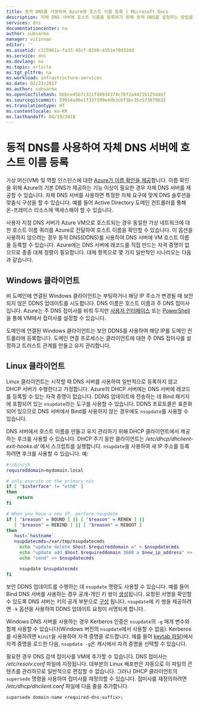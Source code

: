 ```yaml
---
title: 동적 DNS를 사용하여 Azure에 호스트 이름 등록 | Microsoft Docs
description: 자체 DNS 서버에 호스트 이름을 등록하기 위해 동적 DNS를 설정하는 방법을 알아봅니다.
services: dns
documentationcenter: na
author: subsarma
manager: vitinnan
editor: ''
ms.assetid: c315961a-fa33-45cf-82b9-4551e70d32dd
ms.service: dns
ms.devlang: na
ms.topic: article
ms.tgt_pltfrm: na
ms.workload: infrastructure-services
ms.date: 02/23/2017
ms.author: subsarma
ms.openlocfilehash: bbbce45b7c321fd4934374c76f2a4421b125d46f
ms.sourcegitcommit: 59914a06e1f337399e4db3c6f3bc15c573079832
ms.translationtype: HT
ms.contentlocale: ko-KR
ms.lasthandoff: 04/19/2018
---
```

# <a name="use-dynamic-dns-to-register-hostnames-in-your-own-dns-server"></a>동적 DNS를 사용하여 자체 DNS 서버에 호스트 이름 등록

가상 머신(VM) 및 역할 인스턴스에 대한 [Azure가 이름 확인을 제공](virtual-networks-name-resolution-for-vms-and-role-instances.md)합니다. 이름 확인을 위해 Azure의 기본 DNS가 제공하는 기능 이상이 필요한 경우 자체 DNS 서버를 제공할 수 있습니다. 자체 DNS 서버를 사용하면 특정한 자체 요구에 맞게 DNS 솔루션을 맞춤식 구성을 할 수 있습니다. 예를 들어 Active Directory 도메인 컨트롤러를 통해 온-프레미스 리소스에 액세스해야 할 수 있습니다.

사용자 지정 DNS 서버가 Azure VM으로 호스트되는 경우 동일한 가상 네트워크에 대한 호스트 이름 쿼리를 Azure로 전달하여 호스트 이름을 확인할 수 있습니다. 이 옵션을 사용하지 않으려는 경우 동적 DNS(DDNS)를 사용하여 DNS 서버에 VM 호스트 이름을 등록할 수 있습니다. Azure에는 DNS 서버에 레코드를 직접 만드는 자격 증명이 없으므로 종종 대체 정렬이 필요합니다. 대체 항목으로 몇 가지 일반적인 시나리오는 다음과 같습니다.

## <a name="windows-clients"></a>Windows 클라이언트
비 도메인에 연결된 Windows 클라이언트는 부팅하거나 해당 IP 주소가 변경될 때 보안되지 않은 DDNS 업데이트를 시도합니다. DNS 이름은 호스트 이름과 주 DNS 접미사입니다. Azure는 주 DNS 접미사를 비워 두지만 [사용자 인터페이스](https://technet.microsoft.com/library/cc794784.aspx) 또는 [PowerShell](/powershell/module/dnsclient/set-dnsclient)을 통해 VM에서 접미사를 설정할 수 있습니다.

도메인에 연결된 Windows 클라이언트는 보안 DDNS를 사용하여 해당 IP를 도메인 컨트롤러에 등록합니다. 도메인 연결 프로세스는 클라이언트에 대한 주 DNS 접미사를 설정하고 트러스트 관계를 만들고 유지 관리합니다.

## <a name="linux-clients"></a>Linux 클라이언트
Linux 클라이언트는 시작할 때 DNS 서버를 사용하여 일반적으로 등록하지 않고 DHCP 서버가 수행한다고 가정합니다. Azure의 DHCP 서버에는 DNS 서버에 레코드를 등록할 수 있는 자격 증명이 없습니다. DDNS 업데이트에 전송하는 데 Bind 패키지에 포함되어 있는 `nsupdate`라는 도구를 사용할 수 있습니다. DDNS 프로토콜은 표준화되어 있으므로 DNS 서버에서 Bind를 사용하지 않는 경우에도 `nsupdate`를 사용할 수 있습니다.

DNS 서버에서 호스트 이름을 만들고 유지 관리하기 위해 DHCP 클라이언트에서 제공하는 후크를 사용할 수 있습니다. DHCP 주기 동안 클라이언트는 */etc/dhcp/dhclient-exit-hooks.d/* 에서 스크립트를 실행합니다. `nsupdate`을 사용하여 새 IP 주소를 등록하려면 후크를 사용할 수 있습니다. 예: 

```bash
#!/bin/sh
requireddomain=mydomain.local

# only execute on the primary nic
if [ "$interface" != "eth0" ]
then
    return
fi

# When you have a new IP, perform nsupdate
if [ "$reason" = BOUND ] || [ "$reason" = RENEW ] ||
   [ "$reason" = REBIND ] || [ "$reason" = REBOOT ]
then
   host=`hostname`
   nsupdatecmds=/var/tmp/nsupdatecmds
     echo "update delete $host.$requireddomain a" > $nsupdatecmds
     echo "update add $host.$requireddomain 3600 a $new_ip_address" >> $nsupdatecmds
     echo "send" >> $nsupdatecmds

     nsupdate $nsupdatecmds
fi
```

보안 DDNS 업데이트를 수행하는 데 `nsupdate` 명령도 사용할 수 있습니다. 예를 들어 Bind DNS 서버를 사용하는 경우 공개-개인 키 쌍이 [생성](http://linux.yyz.us/nsupdate/)됩니다. 요청된 서명을 확인할 수 있도록 DNS 서버는 키의 공개 부분으로 [구성](http://linux.yyz.us/dns/ddns-server.html) 됩니다. `nsupdate`에 키 쌍을 제공하려면 `-k` 옵션을 사용하여 DDNS 업데이트 요청이 서명되게 합니다.

Windows DNS 서버를 사용하는 경우 Kerberos 인증은 `nsupdate`의 `-g` 매개 변수와 함께 사용할 수 있습니다(Windows 버전의 `nsupdate`에서 사용할 수 없음). Kerberos를 사용하려면 `kinit`을 사용하여 자격 증명을 로드합니다. 예를 들어 [keytab 파일](http://www.itadmintools.com/2011/07/creating-kerberos-keytab-files.html))에서 자격 증명을 로드한 다음, `nsupdate -g`은 캐시에서 자격 증명을 선택할 수 있습니다.

필요한 경우 DNS 검색 접미사를 VM에 추가할 수 있습니다. DNS 접미사는 */etc/resolv.conf* 파일에 지정됩니다. 대부분의 Linux 배포판은 자동으로 이 파일의 콘텐츠를 관리하므로 일반적으로 편집할 수 없습니다. 그러나 DHCP 클라이언트의 `supersede` 명령을 사용하여 접미사를 재정의할 수 있습니다. 접미사를 재정의하려면 */etc/dhcp/dhclient.conf* 파일에 다음 줄을 추가합니다.

```
supersede domain-name <required-dns-suffix>;
```
